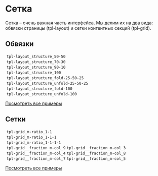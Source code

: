 # Сетка

Сетка – очень важная часть интерфейса. Мы делим их на два вида: обвязки страницы (tpl-layout) и сетки контентных секций (tpl-grid).

## Обвязки

<div class="tpl-grid tpl-grid_s-ratio_1-1 tpl-grid_m-ratio_1-1-1 tpl-grid_row-gap_half tpl-grid_col-gap_half">
	<div class="tpl-grid__fraction">
		<img src="/assets/doc/layouts/50-50.svg" alt="" class="image decorator decorator_indent-b_s">
		<code>tpl-layout_structure_50-50</code>
	</div>
	<div class="tpl-grid__fraction">
		<img src="/assets/doc/layouts/70-30.svg" alt="" class="image decorator decorator_indent-b_s">
		<code>tpl-layout_structure_70-30</code>
	</div>
	<div class="tpl-grid__fraction">
		<img src="/assets/doc/layouts/90-10.svg" alt="" class="image decorator decorator_indent-b_s">
		<code>tpl-layout_structure_90-10</code>
	</div>
	<div class="tpl-grid__fraction">
		<img src="/assets/doc/layouts/100.svg" alt="" class="image decorator decorator_indent-b_s">
		<code>tpl-layout_structure_100</code>
	</div>
	<div class="tpl-grid__fraction">
		<img src="/assets/doc/layouts/fold-25-50-25.svg" alt="" class="image decorator decorator_indent-b_s">
		<code>tpl-layout_structure_fold-25-50-25</code>
	</div>
	<div class="tpl-grid__fraction">
		<img src="/assets/doc/layouts/unfold-25-50-25.svg" alt="" class="image decorator decorator_indent-b_s">
		<code>tpl-layout_structure_unfold-25-50-25</code>
	</div>
	<div class="tpl-grid__fraction">
		<img src="/assets/doc/layouts/fold-100.svg" alt="" class="image decorator decorator_indent-b_s">
		<code>tpl-layout_structure_fold-100</code>
	</div>
	<div class="tpl-grid__fraction">
		<img src="/assets/doc/layouts/unfold-100.svg" alt="" class="image decorator decorator_indent-b_s">
		<code>tpl-layout_structure_unfold-100</code>
	</div>
</div>

[Посмотреть все примеры](https://whitepaper.tools/doc.html#/layout-outer)

## Сетки

<div class="tpl-grid tpl-grid_s-ratio_1-1 tpl-grid_m-ratio_1-1-1 tpl-grid_row-gap_half tpl-grid_col-gap_half">
	<div class="tpl-grid__fraction">
		<img src="/assets/doc/layouts/grids/1-1.svg" alt="" class="image decorator decorator_indent-b_s">
		<code>tpl-grid_m-ratio_1-1</code>
	</div>
	<div class="tpl-grid__fraction">
		<img src="/assets/doc/layouts/grids/1-1-1.svg" alt="" class="image decorator decorator_indent-b_s">
		<code>tpl-grid_m-ratio_1-1-1</code>
	</div>
	<div class="tpl-grid__fraction">
		<img src="/assets/doc/layouts/grids/1-1-1-1.svg" alt="" class="image decorator decorator_indent-b_s">
		<code>tpl-grid_m-ratio_1-1-1-1</code>
	</div>
	<div class="tpl-grid__fraction">
		<img src="/assets/doc/layouts/grids/9-3.svg" alt="" class="image decorator decorator_indent-b_s">
		<code>tpl-grid__fraction_m-col_9</code>
		<code>tpl-grid__fraction_m-col_3</code>
	</div>
	<div class="tpl-grid__fraction">
		<img src="/assets/doc/layouts/grids/4-8.svg" alt="" class="image decorator decorator_indent-b_s">
		<code>tpl-grid__fraction_m-col_4</code>
		<code>tpl-grid__fraction_m-col_8</code>
	</div>
	<div class="tpl-grid__fraction">
		<img src="/assets/doc/layouts/grids/7-5.svg" alt="" class="image decorator decorator_indent-b_s">
		<code>tpl-grid__fraction_m-col_7</code>
		<code>tpl-grid__fraction_m-col_5</code>
	</div>
</div>

[Посмотреть все примеры](https://whitepaper.tools/doc.html#/layout-inner)
